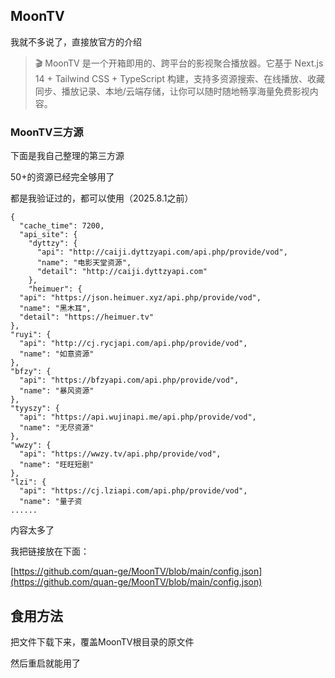 ## MoonTV

我就不多说了，直接放官方的介绍

> 🎬 MoonTV 是一个开箱即用的、跨平台的影视聚合播放器。它基于 Next.js 14 + Tailwind CSS + TypeScript 构建，支持多资源搜索、在线播放、收藏同步、播放记录、本地/云端存储，让你可以随时随地畅享海量免费影视内容。

### MoonTV三方源

下面是我自己整理的第三方源

50+的资源已经完全够用了

都是我验证过的，都可以使用（2025.8.1之前）



    {
      "cache_time": 7200,
      "api_site": {
        "dyttzy": {
          "api": "http://caiji.dyttzyapi.com/api.php/provide/vod",
          "name": "电影天堂资源",
          "detail": "http://caiji.dyttzyapi.com"
        },
        "heimuer": {
      "api": "https://json.heimuer.xyz/api.php/provide/vod",
      "name": "黑木耳",
      "detail": "https://heimuer.tv"
    },
    "ruyi": {
      "api": "http://cj.rycjapi.com/api.php/provide/vod",
      "name": "如意资源"
    },
    "bfzy": {
      "api": "https://bfzyapi.com/api.php/provide/vod",
      "name": "暴风资源"
    },
    "tyyszy": {
      "api": "https://api.wujinapi.me/api.php/provide/vod",
      "name": "无尽资源"
    },
    "wwzy": {
      "api": "https://wwzy.tv/api.php/provide/vod",
      "name": "旺旺短剧"
    },
    "lzi": {
      "api": "https://cj.lziapi.com/api.php/provide/vod",
      "name": "量子资
    ......


内容太多了

我把链接放在下面：

[https://github.com/quan-ge/MoonTV/blob/main/config.json](https://github.com/quan-ge/MoonTV/blob/main/config.json)


## 食用方法

把文件下载下来，覆盖MoonTV根目录的原文件

然后重启就能用了
